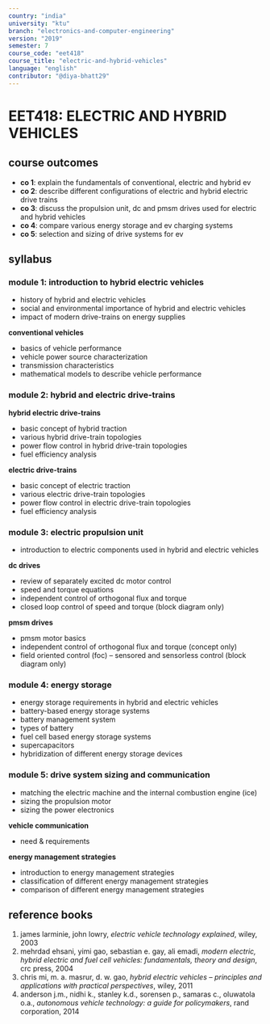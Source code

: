 ```yaml
---
country: "india"
university: "ktu"
branch: "electronics-and-computer-engineering"
version: "2019"
semester: 7
course_code: "eet418"
course_title: "electric-and-hybrid-vehicles"
language: "english"
contributor: "@diya-bhatt29"
---
```


# EET418: ELECTRIC AND HYBRID VEHICLES

## course outcomes

- **co 1**: explain the fundamentals of conventional, electric and hybrid ev
- **co 2**: describe different configurations of electric and hybrid electric drive trains
- **co 3**: discuss the propulsion unit, dc and pmsm drives used for electric and hybrid vehicles
- **co 4**: compare various energy storage and ev charging systems
- **co 5**: selection and sizing of drive systems for ev

## syllabus

### module 1: introduction to hybrid electric vehicles
- history of hybrid and electric vehicles
- social and environmental importance of hybrid and electric vehicles
- impact of modern drive-trains on energy supplies

**conventional vehicles**
- basics of vehicle performance
- vehicle power source characterization
- transmission characteristics
- mathematical models to describe vehicle performance

### module 2: hybrid and electric drive-trains
**hybrid electric drive-trains**
- basic concept of hybrid traction
- various hybrid drive-train topologies
- power flow control in hybrid drive-train topologies
- fuel efficiency analysis

**electric drive-trains**
- basic concept of electric traction
- various electric drive-train topologies
- power flow control in electric drive-train topologies
- fuel efficiency analysis

### module 3: electric propulsion unit
- introduction to electric components used in hybrid and electric vehicles

**dc drives**
- review of separately excited dc motor control
- speed and torque equations
- independent control of orthogonal flux and torque
- closed loop control of speed and torque (block diagram only)

**pmsm drives**
- pmsm motor basics
- independent control of orthogonal flux and torque (concept only)
- field oriented control (foc) – sensored and sensorless control (block diagram only)

### module 4: energy storage
- energy storage requirements in hybrid and electric vehicles
- battery-based energy storage systems
- battery management system
- types of battery
- fuel cell based energy storage systems
- supercapacitors
- hybridization of different energy storage devices

### module 5: drive system sizing and communication
- matching the electric machine and the internal combustion engine (ice)
- sizing the propulsion motor
- sizing the power electronics

**vehicle communication**
- need & requirements

**energy management strategies**
- introduction to energy management strategies
- classification of different energy management strategies
- comparison of different energy management strategies

## reference books

1. james larminie, john lowry, *electric vehicle technology explained*, wiley, 2003
2. mehrdad ehsani, yimi gao, sebastian e. gay, ali emadi, *modern electric, hybrid electric and fuel cell vehicles: fundamentals, theory and design*, crc press, 2004
3. chris mi, m. a. masrur, d. w. gao, *hybrid electric vehicles – principles and applications with practical perspectives*, wiley, 2011
4. anderson j.m., nidhi k., stanley k.d., sorensen p., samaras c., oluwatola o.a., *autonomous vehicle technology: a guide for policymakers*, rand corporation, 2014

